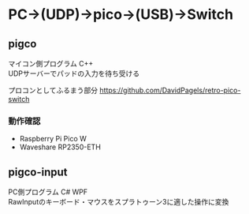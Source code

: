 # PC->(UDP)->pico->(USB)->Switch

## pigco
マイコン側プログラム C++  
UDPサーバーでパッドの入力を待ち受ける

プロコンとしてふるまう部分
https://github.com/DavidPagels/retro-pico-switch

### 動作確認
- Raspberry Pi Pico W
- Waveshare RP2350-ETH

## pigco-input
PC側プログラム C# WPF  
RawInputのキーボード・マウスをスプラトゥーン3に適した操作に変換
